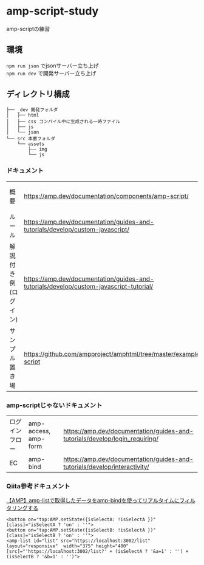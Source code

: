 # amp-script-study
amp-scriptの練習

## 環境
`npm run json` でjsonサーバー立ち上げ  
`npm run dev` で開発サーバー立ち上げ

## ディレクトリ構成
```
├── _dev 開発フォルダ
│   ├── html
│   ├── css コンパイル中に生成される一時ファイル
│   ├── js
│   └── json
└── src 本番フォルダ
    └── assets
        ├── img
        └── js
```

### ドキュメント
| | | |
|---|---|---|
|概要|https://amp.dev/documentation/components/amp-script/|[日本語](https://y-mukai.github.io/amp-script-study/amp-script.html)|
|ルール|https://amp.dev/documentation/guides-and-tutorials/develop/custom-javascript/|[日本語](https://y-mukai.github.io/amp-script-study/custom-javascript.html)|
|解説付き例<br>(ログイン)|https://amp.dev/documentation/guides-and-tutorials/develop/custom-javascript-tutorial/||
|サンプル置き場|https://github.com/ampproject/amphtml/tree/master/examples/amp-script||

### amp-scriptじゃないドキュメント
| | | |
|---|---|---|
|ログインフロー|amp-access, amp-form|https://amp.dev/documentation/guides-and-tutorials/develop/login_requiring/|
|EC|amp-bind|https://amp.dev/documentation/guides-and-tutorials/develop/interactivity/|

### Qiita参考ドキュメント
[【AMP】amp-listで取得したデータをamp-bindを使ってリアルタイムにフィルタリングする](https://qiita.com/kingpanda/items/d086aa5cdb4a8dae43be)
```js:記事を参考に実際書いたコード
<button on="tap:AMP.setState({isSelectA: !isSelectA })" [class]="isSelectA ? 'on' : ''">
<button on="tap:AMP.setState({isSelectB: !isSelectA })" [class]="isSelectB ? 'on' : ''">
<amp-list id="list" src="https://localhost:3002/list" layout="responsive"  width="375" height="400" [src]="'https://localhost:3002/list?' + (isSelectA ? '&a=1' : '') + (isSelectB ? '&b=1' : '')">
```
